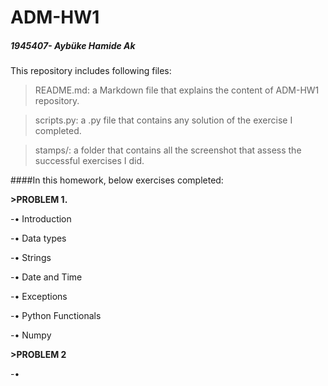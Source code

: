 # ADM-HW1
##### 1945407- Aybüke Hamide Ak

This repository includes following files:

> README.md: a Markdown file that explains the content of ADM-HW1 repository.

> scripts.py: a .py file that contains any solution of the exercise I completed. 

> stamps/: a folder that contains all the screenshot that assess the successful exercises I did. 

####In this homework, below exercises completed:

**>PROBLEM 1.**

-• Introduction

-• Data types

-• Strings

-• Date and Time

-• Exceptions

-• Python Functionals

-• Numpy

**>PROBLEM 2**

-• 



